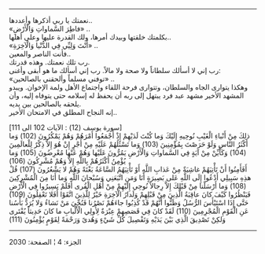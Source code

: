 ------------------------------------------------------------------------

نعمتك يا ربي أذكرها وأعددها..  
«فاطِرَ السَّماواتِ وَالْأَرْضِ» ..  
بكلمتك خلقتها وبيدك أمرها، ولك القدرة عليها وعلى أهلها..  
«أَنْتَ وَلِيِّي فِي الدُّنْيا وَالْآخِرَةِ» ..  
فأنت الناصر والمعين..  
رب تلك نعمتك. وهذه قدرتك.  
رب إني لا أسألك سلطاناً ولا صحة ولا مالاً. رب إني أسألك ما هو أبقى
وأغنى:  
«توفني مسلماً وألحقني بالصالحين» ..  
وهكذا يتوارى الجاه والسلطان، وتتوارى فرحة اللقاء واجتماع الأهل ولمة
الإخوان. ويبدو المشهد الأخير مشهد عبد فرد يبتهل إلى ربه أن يحفظ له
إسلامه حتى يتوفاه إليه، وأن يلحقه بالصالحين بين يديه.  
إنه النجاح المطلق في الامتحان الأخير..  
  
\[سورة يوسف (12) : الآيات 102 الى 111\]  
ذلِكَ مِنْ أَنْباءِ الْغَيْبِ نُوحِيهِ إِلَيْكَ وَما كُنْتَ لَدَيْهِمْ إِذْ أَجْمَعُوا أَمْرَهُمْ وَهُمْ يَمْكُرُونَ
(102) وَما أَكْثَرُ النَّاسِ وَلَوْ حَرَصْتَ بِمُؤْمِنِينَ (103) وَما تَسْئَلُهُمْ عَلَيْهِ مِنْ أَجْرٍ إِنْ هُوَ
إِلاَّ ذِكْرٌ لِلْعالَمِينَ (104) وَكَأَيِّنْ مِنْ آيَةٍ فِي السَّماواتِ وَالْأَرْضِ يَمُرُّونَ عَلَيْها وَهُمْ
عَنْها مُعْرِضُونَ (105) وَما يُؤْمِنُ أَكْثَرُهُمْ بِاللَّهِ إِلاَّ وَهُمْ مُشْرِكُونَ (106)  
أَفَأَمِنُوا أَنْ تَأْتِيَهُمْ غاشِيَةٌ مِنْ عَذابِ اللَّهِ أَوْ تَأْتِيَهُمُ السَّاعَةُ بَغْتَةً وَهُمْ لا يَشْعُرُونَ
(107) قُلْ هذِهِ سَبِيلِي أَدْعُوا إِلَى اللَّهِ عَلى بَصِيرَةٍ أَنَا وَمَنِ اتَّبَعَنِي وَسُبْحانَ اللَّهِ
وَما أَنَا مِنَ الْمُشْرِكِينَ (108) وَما أَرْسَلْنا مِنْ قَبْلِكَ إِلاَّ رِجالاً نُوحِي إِلَيْهِمْ مِنْ أَهْلِ
الْقُرى أَفَلَمْ يَسِيرُوا فِي الْأَرْضِ فَيَنْظُرُوا كَيْفَ كانَ عاقِبَةُ الَّذِينَ مِنْ قَبْلِهِمْ وَلَدارُ
الْآخِرَةِ خَيْرٌ لِلَّذِينَ اتَّقَوْا أَفَلا تَعْقِلُونَ (109) حَتَّى إِذَا اسْتَيْأَسَ الرُّسُلُ وَظَنُّوا أَنَّهُمْ
قَدْ كُذِبُوا جاءَهُمْ نَصْرُنا فَنُجِّيَ مَنْ نَشاءُ وَلا يُرَدُّ بَأْسُنا عَنِ الْقَوْمِ الْمُجْرِمِينَ (110)
لَقَدْ كانَ فِي قَصَصِهِمْ عِبْرَةٌ لِأُولِي الْأَلْبابِ ما كانَ حَدِيثاً يُفْتَرى وَلكِنْ تَصْدِيقَ الَّذِي
بَيْنَ يَدَيْهِ وَتَفْصِيلَ كُلِّ شَيْءٍ وَهُدىً وَرَحْمَةً لِقَوْمٍ يُؤْمِنُونَ (111)

------------------------------------------------------------------------

الجزء: 4 ¦ الصفحة: 2030
